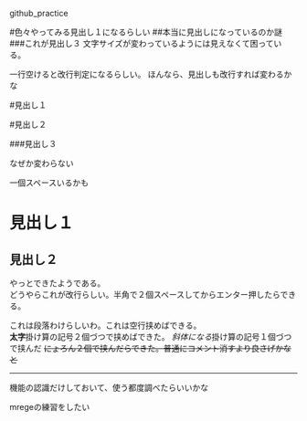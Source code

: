 github_practice

#色々やってみる見出し１になるらしい
##本当に見出しになっているのか謎
###これが見出し３
文字サイズが変わっているようには見えなくて困っている。

一行空けると改行判定になるらしい。
ほんなら、見出しも改行すれば変わるかな

#見出し１

#見出し２

###見出し３

なぜか変わらない

一個スペースいるかも

# 見出し１

## 見出し２

やっとできたようである。  
どうやらこれが改行らしい。半角で２個スペースしてからエンター押したらできる。

これは段落わけらしいわ。これは空行挟めばできる。  
**太字**掛け算の記号２個づつで挟めばできた。
*斜体になる*掛け算の記号１個づつで挟んだ
~~にょろん２個で挟んだらできた。普通にコメント消すより良さげかなと~~

---

機能の認識だけしておいて、使う都度調べたらいいかな

mregeの練習をしたい
